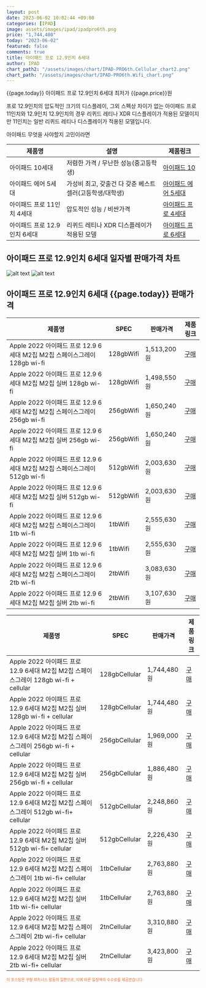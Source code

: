 ```yaml
---
layout: post
date: 2023-06-02 10:02:44 +09:00
categories: [IPAD]
image: assets/images/ipad/ipadpro6th.png
price: "1,744,480"
today: "2023-06-02"
featured: false
comments: true
title: 아이패드 프로 12.9인치 6세대
author: IPAD
chart_path2: "/assets/images/chart/IPAD-PRO6th.Cellular_chart2.png"
chart_path: "/assets/images/chart/IPAD-PRO6th.Wifi_chart.png"
---
```


{{page.today}} 아이패드 프로 12.9인치 6세대 최저가 {{page.price}}원

프로 12.9인치의 압도적인 크기의 디스플레이, 그외 스펙상 차이가 없는 아이패드 프로 11인치와 12.9인치
12.9인치의 경우 리퀴드 레티나 XDR 디스플레이가 적용된 모델이지만
11인치는 일반 리퀴드 레티나 디스플레이가 적용된 모델입니다.

<main>
<P>아이패드 무엇을 사야할지 고민이라면</P>
<table id="rwd-table">
  <thead>
    <tr>
      <th>제품명</th>
      <th>설명</th>
      <th>제품링크</th>
    </tr>
  </thead>
  <tbody>
    <tr>
       <td>아이패드 10세대</td>
       <td>저렴한 가격 / 무난한 성능(중고등학생)</td>
       <td><a href='/APPLE-IPAD-10th/'>아이패드 10</a></td>
    </tr>
    <tr>
       <td>아이패드 에어 5세대</td>
       <td>가성비 최고, 갖출건 다 갖춘 베스트 셀러(고등학생/대학생)</td>
       <td><a href='/APPLE-IPAD-AIR5th/'>아이패드 에어 5세대</a></td>
    </tr>
    <tr>
       <td>아이패드 프로 11인치 4세대</td>
       <td>압도적인 성능 / 비싼가격</td>
       <td><a href='/APPLE-IPAD-PRO4th/'>아이패드 프로 4세대</a></td>
    </tr>
    <tr>
       <td>아이패드 프로 12.9인치 6세대</td>
       <td>리퀴드 레티나 XDR 디스플레이가 적용된 모델</td>
       <td><a href='/APPLE-IPAD-PRO6th/'>아이패드 프로 6세대</a></td>
    </tr>
  </tbody>
</table>
</main>

## 아이패드 프로 12.9인치 6세대 일자별 판매가격 차트
![alt text]({{page.chart_path}} "아이패드 프로 12.9인치 6세대 Wifi 판매가격 차트")
![alt text]({{page.chart_path2}} "아이패드 프로 12.9인치 6세대 Cellular 판매가격 차트")

## 아이패드 프로 12.9인치 6세대 {{page.today}} 판매가격
<main>
<table id="rwd-table-large">
  <thead>
    <tr>
      <th>제품명</th>
      <th>SPEC</th>
      <th>판매가격</th>
      <th>제품링크</th>
    </tr>
  </thead>
  <tbody><tr>
        <td>Apple 2022 아이패드 프로 12.9 6세대 M2칩 M2칩 스페이스그레이 128gb wi-fi</td>
        <td>128gbWifi</td>
        <td>1,513,200원</td>
        <td><a href='https://link.coupang.com/a/SA7lR' target='_blank'>구매</a></td>
        </tr><tr>
        <td>Apple 2022 아이패드 프로 12.9 6세대 M2칩 M2칩 실버 128gb wi-fi</td>
        <td>128gbWifi</td>
        <td>1,498,550원</td>
        <td><a href='https://link.coupang.com/a/SA7Nm' target='_blank'>구매</a></td>
        </tr><tr>
        <td>Apple 2022 아이패드 프로 12.9 6세대 M2칩 M2칩 스페이스그레이  256gb wi-fi</td>
        <td>256gbWifi</td>
        <td>1,650,240원</td>
        <td><a href='https://link.coupang.com/a/SA7rK' target='_blank'>구매</a></td>
        </tr><tr>
        <td>Apple 2022 아이패드 프로 12.9 6세대 M2칩 M2칩 실버  256gb wi-fi</td>
        <td>256gbWifi</td>
        <td>1,650,240원</td>
        <td><a href='https://link.coupang.com/a/SA71N' target='_blank'>구매</a></td>
        </tr><tr>
        <td>Apple 2022 아이패드 프로 12.9 6세대 M2칩 M2칩 스페이스그레이 512gb wi-fi</td>
        <td>512gbWifi</td>
        <td>2,003,630원</td>
        <td><a href='https://link.coupang.com/a/SA7xz' target='_blank'>구매</a></td>
        </tr><tr>
        <td>Apple 2022 아이패드 프로 12.9 6세대 M2칩 M2칩 실버 512gb wi-fi</td>
        <td>512gbWifi</td>
        <td>2,003,630원</td>
        <td><a href='https://link.coupang.com/a/SA7XE' target='_blank'>구매</a></td>
        </tr><tr>
        <td>Apple 2022 아이패드 프로 12.9 6세대 M2칩 M2칩 스페이스그레이 1tb wi-fi</td>
        <td>1tbWifi</td>
        <td>2,555,630원</td>
        <td><a href='https://link.coupang.com/a/SA7C4' target='_blank'>구매</a></td>
        </tr><tr>
        <td>Apple 2022 아이패드 프로 12.9 6세대 M2칩 M2칩 실버 1tb wi-fi</td>
        <td>1tbWifi</td>
        <td>2,555,630원</td>
        <td><a href='https://link.coupang.com/a/SA774' target='_blank'>구매</a></td>
        </tr><tr>
        <td>Apple 2022 아이패드 프로 12.9 6세대 M2칩 M2칩 스페이스그레이 2tb wi-fi</td>
        <td>2tbWifi</td>
        <td>3,083,630원</td>
        <td><a href='https://link.coupang.com/a/SA7HT' target='_blank'>구매</a></td>
        </tr><tr>
        <td>Apple 2022 아이패드 프로 12.9 6세대 M2칩 M2칩 실버 2tb wi-fi</td>
        <td>2tbWifi</td>
        <td>3,107,630원</td>
        <td><a href='https://link.coupang.com/a/SA8dA' target='_blank'>구매</a></td>
        </tr></tbody>
</table>

<table id="rwd-table-large">
  <thead>
    <tr>
      <th>제품명</th>
      <th>SPEC</th>
      <th>판매가격</th>
      <th>제품링크</th>
    </tr>
  </thead>
  <tbody>               
                <tr>
            <td>Apple 2022 아이패드 프로 12.9 6세대 M2칩 M2칩 스페이스그레이 128gb wi-fi + cellular</td>
            <td>128gbCellular</td>
            <td>1,744,480원</td>
            <td><a href='https://link.coupang.com/a/SA7pf' target='_blank'>구매</a></td>
            </tr><tr>
            <td>Apple 2022 아이패드 프로 12.9 6세대 M2칩 M2칩 실버 128gb wi-fi + cellular</td>
            <td>128gbCellular</td>
            <td>1,744,480원</td>
            <td><a href='https://link.coupang.com/a/SA7PI' target='_blank'>구매</a></td>
            </tr><tr>
            <td>Apple 2022 아이패드 프로 12.9 6세대 M2칩 M2칩 스페이스그레이 256gb wi-fi + cellular</td>
            <td>256gbCellular</td>
            <td>1,969,000원</td>
            <td><a href='https://link.coupang.com/a/SA7ut' target='_blank'>구매</a></td>
            </tr><tr>
            <td>Apple 2022 아이패드 프로 12.9 6세대 M2칩 M2칩 실버 256gb wi-fi + cellular</td>
            <td>256gbCellular</td>
            <td>1,886,480원</td>
            <td><a href='https://link.coupang.com/a/SA7UT' target='_blank'>구매</a></td>
            </tr><tr>
            <td>Apple 2022 아이패드 프로 12.9 6세대 M2칩 M2칩 스페이스그레이 512gb wi-fi+ cellular</td>
            <td>512gbCellular</td>
            <td>2,248,860원</td>
            <td><a href='https://link.coupang.com/a/SA7zR' target='_blank'>구매</a></td>
            </tr><tr>
            <td>Apple 2022 아이패드 프로 12.9 6세대 M2칩 M2칩 실버 512gb wi-fi+ cellular</td>
            <td>512gbCellular</td>
            <td>2,226,430원</td>
            <td><a href='https://link.coupang.com/a/SA75R' target='_blank'>구매</a></td>
            </tr><tr>
            <td>Apple 2022 아이패드 프로 12.9 6세대 M2칩 M2칩 스페이스그레이 1tb wi-fi+ cellular</td>
            <td>1tbCellular</td>
            <td>2,763,880원</td>
            <td><a href='https://link.coupang.com/a/SA7Fg' target='_blank'>구매</a></td>
            </tr><tr>
            <td>Apple 2022 아이패드 프로 12.9 6세대 M2칩 M2칩 실버 1tb wi-fi+ cellular</td>
            <td>1tbCellular</td>
            <td>2,763,880원</td>
            <td><a href='https://link.coupang.com/a/SA8aL' target='_blank'>구매</a></td>
            </tr><tr>
            <td>Apple 2022 아이패드 프로 12.9 6세대 M2칩 M2칩 스페이스그레이 2tb wi-fi+ cellular</td>
            <td>2tnCellular</td>
            <td>3,310,880원</td>
            <td><a href='https://link.coupang.com/a/SA7Kc' target='_blank'>구매</a></td>
            </tr><tr>
            <td>Apple 2022 아이패드 프로 12.9 6세대 M2칩 M2칩 실버 2tb wi-fi+ cellular</td>
            <td>2tnCellular</td>
            <td>3,423,800원</td>
            <td><a href='https://link.coupang.com/a/SA8f3' target='_blank'>구매</a></td>
            </tr>
</tbody>
</table>                 
                
</main>
<div style="color:#e56a2c;font-size: 0.7em;" >
이 포스팅은 쿠팡 파트너스 활동의 일환으로, 이에 따른 일정액의 수수료를 제공받습니다.
</div>
